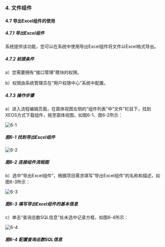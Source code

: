 ### 4. 文件组件

#### 4.7 导出Excel组件的使用

##### 4.7.1 导出Excel组件

系统提供该功能，您可以在系统中使用导出Excel组件将文件以Excel格式导出。

##### 4.7.2 前提条件

a）您需要拥有“接口管理”模块的权限。

b）权限由系统管理员在“用户权限中心”系统中配置。

##### 4.7.3 操作步骤

a）进入流程编辑页面，在窗体视图左侧的“组件列表”中“文件”栏目下，找到XEOS方式下载组件，拖至窗体视图，如图6-1、图6-2所示：

![6-1](https://www.feisuanyz.com/fsimage/zc-image/cz_22_3_1_02.png)

##### 图6-1 找到导出Excel组件

![6-2](https://www.feisuanyz.com/fsimage/zc-image/cz_22_3_1_03.png)

##### 图6-2 连接组件流程图

b）选中“导出Excel组件”，根据项目需求填写“导出Excel组件”的名称和描述，如图6-3所示：

![6-3](https://www.feisuanyz.com/fsimage/zc-image/cz_22_3_1_04.png)

##### 图6-3 填写导出Excel组件的基本信息

c）单击“查询总数SQL信息”处未选中记录方框，如图6-4所示：

![6-4](https://www.feisuanyz.com/fsimage/zc-image/cz_22_3_1_05.png)

##### 图6-4 配置查询总数SQL信息
